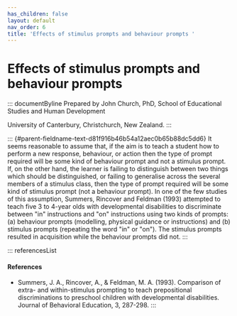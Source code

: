 ```yaml
---
has_children: false
layout: default
nav_order: 6
title: 'Effects of stimulus prompts and behaviour prompts '
---
```

# Effects of stimulus prompts and behaviour prompts 


::: documentByline
Prepared by John Church, PhD, School of Educational Studies and Human
Development

University of Canterbury, Christchurch, New Zealand.
:::

::: {#parent-fieldname-text-d81f916b46b54a12aec0b65b88dc5dd6}
It seems reasonable to assume that, if the aim is to teach a student how
to perform a new response, behaviour, or action then the type of prompt
required will be some kind of behaviour prompt and not a stimulus
prompt. If, on the other hand, the learner is failing to distinguish
between two things which should be distinguished, or failing to
generalise across the several members of a stimulus class, then the type
of prompt required will be some kind of stimulus prompt (not a behaviour
prompt). In one of the few studies of this assumption, Summers, Rincover
and Feldman (1993) attempted to teach five 3 to 4-year olds with
developmental disabilities to discriminate between \"in\" instructions
and \"on\" instructions using two kinds of prompts: (a) behaviour
prompts (modelling, physical guidance or instructions) and (b) stimulus
prompts (repeating the word "in" or "on"). The stimulus prompts resulted
in acquisition while the behaviour prompts did not.
:::

::: referencesList
#### References

-   Summers, J. A., Rincover, A., & Feldman, M. A. (1993). Comparison of
    extra- and within-stimulus prompting to teach prepositional
    discriminations to preschool children with developmental
    disabilities. Journal of Behavioral Education, 3, 287-298.
:::
